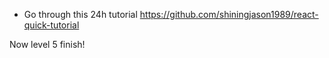 * Go through this 24h tutorial
https://github.com/shiningjason1989/react-quick-tutorial

Now level 5 finish!


